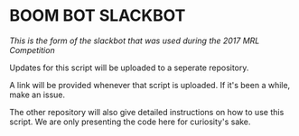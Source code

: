 # BOOM BOT SLACKBOT

*This is the form of the slackbot that was used during the 2017 MRL Competition*

Updates for this script will be uploaded to a seperate repository. 

A link will be provided whenever that script is uploaded. If it's been a while, make an issue.

The other repository will also give detailed instructions on how to use this script. We are only presenting the code here for curiosity's sake. 